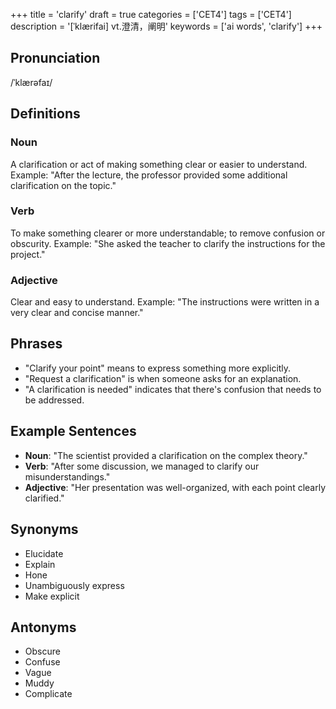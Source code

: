 +++
title = 'clarify'
draft = true
categories = ['CET4']
tags = ['CET4']
description = '[ˈklærifai] vt.澄清，阐明'
keywords = ['ai words', 'clarify']
+++

## Pronunciation
/ˈklærəfaɪ/

## Definitions
### Noun
A clarification or act of making something clear or easier to understand. Example: "After the lecture, the professor provided some additional clarification on the topic."

### Verb
To make something clearer or more understandable; to remove confusion or obscurity. Example: "She asked the teacher to clarify the instructions for the project."

### Adjective
Clear and easy to understand. Example: "The instructions were written in a very clear and concise manner."

## Phrases
- "Clarify your point" means to express something more explicitly.
- "Request a clarification" is when someone asks for an explanation.
- "A clarification is needed" indicates that there's confusion that needs to be addressed.

## Example Sentences
- **Noun**: "The scientist provided a clarification on the complex theory."
- **Verb**: "After some discussion, we managed to clarify our misunderstandings."
- **Adjective**: "Her presentation was well-organized, with each point clearly clarified."

## Synonyms
- Elucidate
- Explain
- Hone
- Unambiguously express
- Make explicit

## Antonyms
- Obscure
- Confuse
- Vague
- Muddy
- Complicate
